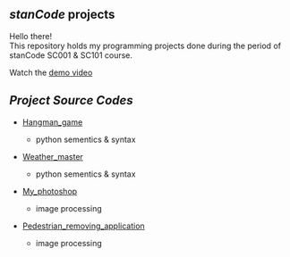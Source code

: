 ## *stanCode* projects
Hello there!\
This repository holds my programming projects done during the period of stanCode SC001 & SC101 course.

Watch the [demo video](https://drive.google.com/drive/folders/1Gi3bn9qPW_gR0ISyGzVPLd5Bztdvd7rF?fbclid=IwAR36BW3v_bHn-Idsh-0_ROSWLwrXOzoervZId25OOzH2LX4b6FCGDfULdDg)

## *Project Source Codes*

- [Hangman_game](https://github.com/ShihYesWei/stanCode-projects/blob/main/stanCode_projects/hangman_game/hangman.py)
  - python sementics & syntax
  
- [Weather_master](https://github.com/ShihYesWei/stanCode-projects/blob/main/stanCode_projects/weather_master/weather_master.py)
  - python sementics & syntax

- [My_photoshop](https://github.com/ShihYesWei/stanCode-projects/blob/main/stanCode_projects/my_photoshop/best_photoshop_award.py)
  - image processing

- [Pedestrian_removing_application](https://github.com/ShihYesWei/stanCode-projects/blob/main/stanCode_projects/Pedestrian_removing_application/stanCodoshop.py)
  - image processing
